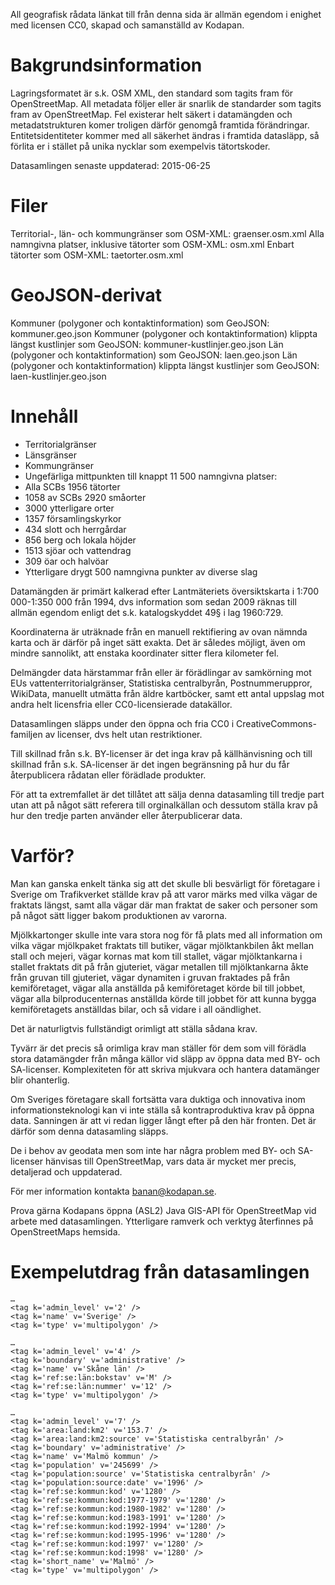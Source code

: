All geografisk rådata länkat till från denna sida är allmän egendom i enighet med licensen CC0, skapad och samanställd av Kodapan.

# Bakgrundsinformation


Lagringsformatet är s.k. OSM XML, den standard som tagits fram för OpenStreetMap. All metadata följer eller är snarlik de standarder som tagits fram av OpenStreetMap. Fel existerar helt säkert i datamängden och metadatstrukturen komer troligen därför genomgå framtida förändringar. Entitetsidentiteter kommer med all säkerhet ändras i framtida datasläpp, så förlita er i stället på unika nycklar som exempelvis tätortskoder.

Datasamlingen senaste uppdaterad: 2015-06-25

# Filer
Territorial-, län- och kommungränser som OSM-XML: graenser.osm.xml 
Alla namngivna platser, inklusive tätorter som OSM-XML: osm.xml 
Enbart tätorter som OSM-XML: taetorter.osm.xml 

# GeoJSON-derivat
Kommuner (polygoner och kontaktinformation) som GeoJSON: kommuner.geo.json 
Kommuner (polygoner och kontaktinformation) klippta längst kustlinjer som GeoJSON: kommuner-kustlinjer.geo.json 
Län (polygoner och kontaktinformation) som GeoJSON: laen.geo.json 
Län (polygoner och kontaktinformation) klippta längst kustlinjer som GeoJSON: laen-kustlinjer.geo.json 

# Innehåll

* Territorialgränser
* Länsgränser
* Kommungränser
* Ungefärliga mittpunkten till knappt 11 500 namngivna platser:
* Alla SCBs 1956 tätorter
* 1058 av SCBs 2920 småorter
* 3000 ytterligare orter
* 1357 församlingskyrkor
* 434 slott och herrgårdar
* 856 berg och lokala höjder
* 1513 sjöar och vattendrag
* 309 öar och halvöar
* Ytterligare drygt 500 namngivna punkter av diverse slag

Datamängden är primärt kalkerad efter Lantmäteriets översiktskarta i 1:700 000-1:350 000 från 1994, dvs information som sedan 2009 räknas till allmän egendom enligt det s.k. katalogskyddet 49§ i lag 1960:729.

Koordinaterna är uträknade från en manuell rektifiering av ovan nämnda karta och är därför på inget sätt exakta. Det är således möjligt, även om mindre sannolikt, att enstaka koordinater sitter flera kilometer fel.

Delmängder data härstammar från eller är förädlingar av samkörning mot EUs vattenterritorialgränser, Statistiska centralbyrån, Postnummeruppror, WikiData, manuellt utmätta från äldre kartböcker, samt ett antal uppslag mot andra helt licensfria eller CC0-licensierade datakällor.

Datasamlingen släpps under den öppna och fria CC0 i CreativeCommons-familjen av licenser, dvs helt utan restriktioner.

Till skillnad från s.k. BY-licenser är det inga krav på källhänvisning och till skillnad från s.k. SA-licenser är det ingen begränsning på hur du får återpublicera rådatan eller förädlade produkter.

För att ta extremfallet är det tillåtet att sälja denna datasamling till tredje part utan att på något sätt referera till orginalkällan och dessutom ställa krav på hur den tredje parten använder eller återpublicerar data.

# Varför?
Man kan ganska enkelt tänka sig att det skulle bli besvärligt för företagare i Sverige om Trafikverket ställde krav på att varor märks med vilka vägar de fraktats längst, samt alla vägar där man fraktat de saker och personer som på något sätt ligger bakom produktionen av varorna.

Mjölkkartonger skulle inte vara stora nog för få plats med all information om vilka vägar mjölkpaket fraktats till butiker, vägar mjölktankbilen åkt mellan stall och mejeri, vägar kornas mat kom till stallet, vägar mjölktankarna i stallet fraktats dit på från gjuteriet, vägar metallen till mjölktankarna åkte från gruvan till gjuteriet, vägar dynamiten i gruvan fraktades på från kemiföretaget, vägar alla anställda på kemiföretaget körde bil till jobbet, vägar alla bilproducenternas anställda körde till jobbet för att kunna bygga kemiföretagets anställdas bilar, och så vidare i all oändlighet.

Det är naturligtvis fullständigt orimligt att ställa sådana krav.

Tyvärr är det precis så orimliga krav man ställer för dem som vill förädla stora datamängder från många källor vid släpp av öppna data med BY- och SA-licenser. Komplexiteten för att skriva mjukvara och hantera datamänger blir ohanterlig.

Om Sveriges företagare skall fortsätta vara duktiga och innovativa inom informationsteknologi kan vi inte ställa så kontraproduktiva krav på öppna data. Sanningen är att vi redan ligger långt efter på den här fronten. Det är därför som denna datasamling släpps.

De i behov av geodata men som inte har några problem med BY- och SA-licenser hänvisas till OpenStreetMap, vars data är mycket mer precis, detaljerad och uppdaterad.

För mer information kontakta banan@kodapan.se.


Prova gärna Kodapans öppna (ASL2) Java GIS-API för OpenStreetMap vid arbete med datasamlingen.
Ytterligare ramverk och verktyg återfinnes på OpenStreetMaps hemsida.

# Exempelutdrag från datasamlingen

    …
    <tag k='admin_level' v='2' />
    <tag k='name' v='Sverige' />
    <tag k='type' v='multipolygon' />
  </relation>

    …
    <tag k='admin_level' v='4' />
    <tag k='boundary' v='administrative' />
    <tag k='name' v='Skåne län' />
    <tag k='ref:se:län:bokstav' v='M' />
    <tag k='ref:se:län:nummer' v='12' />
    <tag k='type' v='multipolygon' />
  </relation>

    …
    <tag k='admin_level' v='7' />
    <tag k='area:land:km2' v='153.7' />
    <tag k='area:land:km2:source' v='Statistiska centralbyrån' />
    <tag k='boundary' v='administrative' />
    <tag k='name' v='Malmö kommun' />
    <tag k='population' v='245699' />
    <tag k='population:source' v='Statistiska centralbyrån' />
    <tag k='population:source:date' v='1996' />
    <tag k='ref:se:kommun:kod' v='1280' />
    <tag k='ref:se:kommun:kod:1977-1979' v='1280' />
    <tag k='ref:se:kommun:kod:1980-1982' v='1280' />
    <tag k='ref:se:kommun:kod:1983-1991' v='1280' />
    <tag k='ref:se:kommun:kod:1992-1994' v='1280' />
    <tag k='ref:se:kommun:kod:1995-1996' v='1280' />
    <tag k='ref:se:kommun:kod:1997' v='1280' />
    <tag k='ref:se:kommun:kod:1998' v='1280' />
    <tag k='short_name' v='Malmö' />
    <tag k='type' v='multipolygon' />
  </relation>

  <node id='-10047' lat='55.59029766127' lon='13.00766274703' >
    <tag k='name' v='Malmö' />
    <tag k='place' v='city' />
    <tag k='ref:se:kommun:centralort' v='yes' />
    <tag k='ref:se:scb:tätort:kod' v='T3604' />
    <tag k='population' v='270214' />
    <tag k='population:source' v='Statistiska centralbyrån' />
    <tag k='population:source:date' v='2010-12-31' />
  </node>
  
  <node id='-11296' lat='55.54037598237' lon='13.04697644572' >
    <tag k='name' v='Lockarp' />
    <tag k='place' v='hamlet' />
    <tag k='ref:se:scb:småort:kod' v='S3541' />
    <tag k='population' v='54' />
    <tag k='population:source' v='Statistiska centralbyrån' />
    <tag k='population:source:date' v='2010-12-31' />
    <tag k='area:land:km2' v='0.13' />
    <tag k='area:land:km2:source' v='Statistiska centralbyrån' />
    <tag k='area:land:km2:source:date' v='2010-12-31' />
  </node>

  <node id='-8856' lat='67.89960152553' lon='18.43996756825' >
    <tag k='ele' v='2111' />
    <tag k='name' v='Kebnekaise' />
    <tag k='natural' v='peak' />
    <tag k='reg_name' v='Giebnegaisi' />
  </node>

  <node id='-3806' lat='58.95171219559' lon='13.61183054168' >
    <tag k='name' v='Vänern' />
    <tag k='natural' v='water' />
  </node>

  <node id='-5174' lat='61.15550537346' lon='13.12195900406' >
    <tag k='building' v='church' />
    <tag k='name' v='Sälens fjällkyrka' />
  </node>

  <node id='-10586' lat='59.65296800975' lon='17.93262322615' >
    <tag k='aeroway' v='aerodrome' />
    <tag k='name' v='Arlanda' />
  </node>

  <node id='-4917' lat='62.2185728507' lon='12.5053349643' >
    <tag k='name' v='Storrödtjämstugan' />
    <tag k='tourism' v='alpine_hut' />
  </node>


